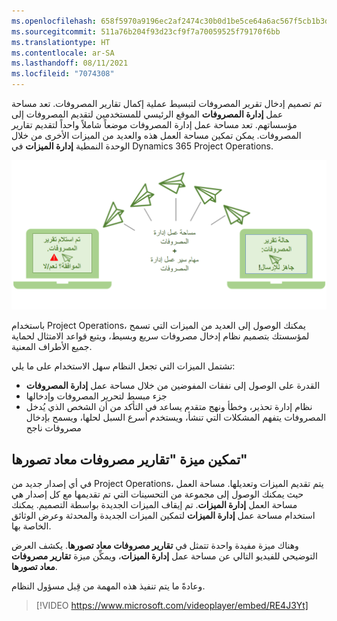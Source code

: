 ```yaml
---
ms.openlocfilehash: 658f5970a9196ec2af2474c30b0d1be5ce64a6ac567f5cb1b3d8cb44abab07a7
ms.sourcegitcommit: 511a76b204f93d23cf9f7a70059525f79170f6bb
ms.translationtype: HT
ms.contentlocale: ar-SA
ms.lasthandoff: 08/11/2021
ms.locfileid: "7074308"
---
```

تم تصميم إدخال تقرير المصروفات لتبسيط عملية إكمال تقارير المصروفات. تعد مساحة عمل **إدارة المصروفات** الموقع الرئيسي للمستخدمين لتقديم المصروفات إلى مؤسساتهم. تعد مساحة عمل إدارة المصروفات موضعاً شاملاً واحداً لتقديم تقارير المصروفات. يمكن تمكين مساحة العمل هذه والعديد من الميزات الأخرى من خلال الوحدة النمطية **إدارة الميزات** في Dynamics 365 Project Operations.


![ رسم يوضح سير عمل إدارة المصروفات.](../media/expense-visual-c.png)

باستخدام Project Operations، يمكنك الوصول إلى العديد من الميزات التي تسمح لمؤسستك بتصميم نظام إدخال مصروفات سريع وبسيط، ويتبع قواعد الامتثال لحماية جميع الأطراف المعنية. 

تشتمل الميزات التي تجعل النظام سهل الاستخدام على ما يلي:

- القدرة على الوصول إلى نفقات المفوضين من خلال مساحة عمل **إدارة المصروفات**
- جزء مبسط لتحرير المصروفات وإدخالها
- نظام إدارة تحذير، وخطأ ونهج متقدم يساعد في التأكد من أن الشخص الذي يُدخل المصروفات يتفهم المشكلات التي تنشأ، ويستخدم أسرع السبل لحلها، ويسمح بإدخال مصروفات ناجح 

## <a name="enable-reimagined-expense-reports"></a>تمكين ميزة "تقارير مصروفات معاد تصورها"

في أي إصدار جديد من Project Operations، يتم تقديم الميزات وتعديلها. مساحة العمل حيث يمكنك الوصول إلى مجموعة من التحسينات التي تم تقديمها مع كل إصدار هي مساحة العمل **إدارة الميزات**. تم إيقاف الميزات الجديدة بواسطة التصميم. يمكنك استخدام مساحة عمل **إدارة الميزات** لتمكين الميزات الجديدة والمحدثة وعرض الوثائق الخاصة بها. 

وهناك ميزة مفيدة واحدة تتمثل في **تقارير مصروفات معاد تصورها**. يكشف العرض التوضيحي للفيديو التالي عن مساحة عمل **إدارة الميزات**، ويمكِّن ميزة **تقارير مصروفات معاد تصورها**. 

وعادةً ما يتم تنفيذ هذه المهمة من قِبل مسؤول النظام. 

 > [!VIDEO https://www.microsoft.com/videoplayer/embed/RE4J3Yt]

